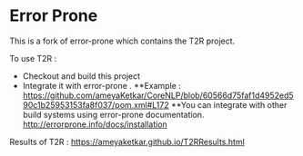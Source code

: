 # Error Prone

This is a fork of error-prone which contains the T2R project. 

To use T2R : 
* Checkout and build this project
* Integrate it with error-prone . 
**Example : https://github.com/ameyaKetkar/CoreNLP/blob/60566d75faf1d4952ed590c1b25953153fa8f037/pom.xml#L172
**You can integrate with other build systems using error-prone documentation. http://errorprone.info/docs/installation

Results of T2R : 
https://ameyaketkar.github.io/T2RResults.html
  
